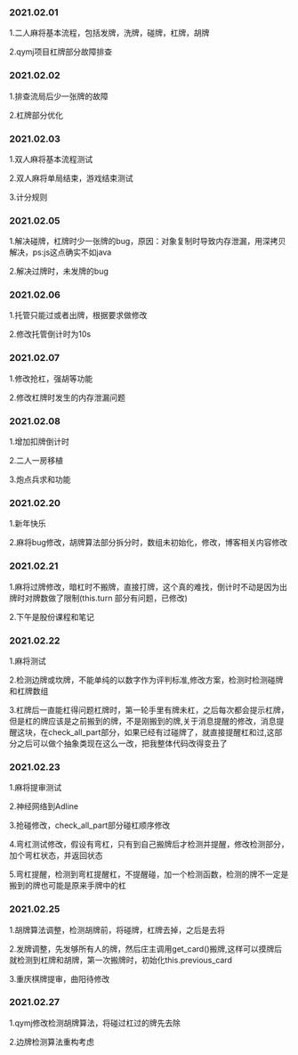 ### 2021.02.01
1.二人麻将基本流程，包括发牌，洗牌，碰牌，杠牌，胡牌

2.qymj项目杠牌部分故障排查

### 2021.02.02
1.排查流局后少一张牌的故障

2.杠牌部分优化

### 2021.02.03
1.双人麻将基本流程测试

2.双人麻将单局结束，游戏结束测试

3.计分规则

### 2021.02.05
1.解决碰牌，杠牌时少一张牌的bug，原因：对象复制时导致内存泄漏，用深拷贝解决，ps:js这点确实不如java

2.解决过牌时，未发牌的bug

### 2021.02.06
1.托管只能过或者出牌，根据要求做修改

2.修改托管倒计时为10s

### 2021.02.07
1.修改抢杠，强胡等功能

2.修改杠牌时发生的内存泄漏问题

### 2021.02.08
1.增加扣牌倒计时

2.二人一房移植

3.炮点兵求和功能

### 2021.02.20
1.新年快乐

2.麻将bug修改，胡牌算法部分拆分时，数组未初始化，修改，博客相关内容修改

### 2021.02.21
1.麻将过牌修改，暗杠时不搬牌，直接打牌，这个真的难找，倒计时不动是因为出牌时对牌数做了限制(this.turn 部分有问题，已修改)

2.下午是股份课程和笔记

### 2021.02.22
1.麻将测试

2.检测边牌或坎牌，不能单纯的以数字作为评判标准,修改方案，检测时检测碰牌和杠牌数组

3.杠牌后一直能杠得问题杠牌时，第一轮手里有牌未杠，之后每次都会提示杠牌，但是杠的牌应该是之前搬到的牌，不是刚搬到的牌,关于消息提醒的修改，消息提醒这块，在check_all_part部分，如果已经有过碰牌了，就直接提醒杠和过,这部分之后可以做个抽象类现在这么一改，把我整体代码改得变丑了



### 2021.02.23
1.麻将提审测试

2.神经网络到Adline

3.抢碰修改，check_all_part部分碰杠顺序修改

4.弯杠测试修改，假设有弯杠，只有到自己搬牌后才检测并提醒，修改检测部分，加个弯杠状态，并返回状态

5.弯杠提醒，检测到弯杠提醒杠，不提醒碰，加一个检测函数，检测的牌不一定是搬到的牌也可能是原来手牌中的杠


### 2021.02.25
1.胡牌算法调整，检测胡牌前，将碰牌，杠牌去掉，之后是去将

2.发牌调整，先发够所有人的牌，然后庄主调用get_card()搬牌,这样可以摸牌后就检测到杠牌和胡牌，第一次搬牌时，初始化this.previous_card

3.重庆棋牌提审，曲阳待修改


### 2021.02.27
1.qymj修改检测胡牌算法，将碰过杠过的牌先去除

2.边牌检测算法重构考虑


